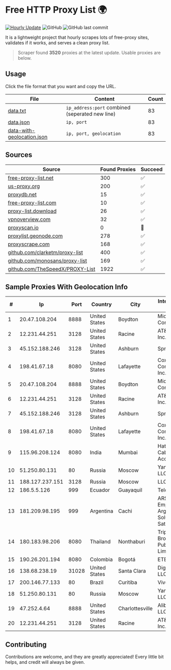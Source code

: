 
# Free HTTP Proxy List 🌍

[![Hourly Update](https://github.com/mertguvencli/http-proxy-list/actions/workflows/main.yml/badge.svg?branch=main)](https://github.com/mertguvencli/http-proxy-list/actions/workflows/main.yml)
![GitHub](https://img.shields.io/github/license/mertguvencli/http-proxy-list)
![GitHub last commit](https://img.shields.io/github/last-commit/mertguvencli/http-proxy-list)

It is a lightweight project that hourly scrapes lots of free-proxy sites, validates if it works, and serves a clean proxy list.


> Scraper found **3520** proxies at the latest update. Usable proxies are below.

## Usage

Click the file format that you want and copy the URL.


|File|Content|Count|
|----|-------|-----|
|[data.txt](https://raw.githubusercontent.com/mertguvencli/http-proxy-list/main/proxy-list/data.txt)|`ip_address:port` combined (seperated new line)|83|
|[data.json](https://raw.githubusercontent.com/mertguvencli/http-proxy-list/main/proxy-list/data.json)|`ip, port`|83|
|[data-with-geolocation.json](https://raw.githubusercontent.com/mertguvencli/http-proxy-list/main/proxy-list/data-with-geolocation.json)|`ip, port, geolocation`|83|

## Sources

|Source|Found Proxies|Succeed|
|------|-------------|-------|
|[free-proxy-list.net](https://free-proxy-list.net)|300|✅|
|[us-proxy.org](https://www.us-proxy.org)|200|✅|
|[proxydb.net](http://proxydb.net)|15|✅|
|[free-proxy-list.com](https://free-proxy-list.com/?page=&port=&type%5B%5D=http&type%5B%5D=https&up_time=0&search=Search)|10|✅|
|[proxy-list.download](https://www.proxy-list.download/HTTP)|26|✅|
|[vpnoverview.com](https://vpnoverview.com/privacy/anonymous-browsing/free-proxy-servers)|32|✅|
|[proxyscan.io](https://www.proxyscan.io)|0|🚫|
|[proxylist.geonode.com](https://proxylist.geonode.com/api/proxy-list?limit=300&page=1&sort_by=lastChecked&sort_type=desc&protocols=http,https)|278|✅|
|[proxyscrape.com](https://api.proxyscrape.com/v2/?request=displayproxies&protocol=http&timeout=10000&country=all&ssl=all&anonymity=all)|168|✅|
|[github.com/clarketm/proxy-list](https://raw.githubusercontent.com/clarketm/proxy-list/master/proxy-list-raw.txt)|400|✅|
|[github.com/monosans/proxy-list](https://raw.githubusercontent.com/monosans/proxy-list/main/proxies/http.txt)|169|✅|
|[github.com/TheSpeedX/PROXY-List](https://raw.githubusercontent.com/TheSpeedX/PROXY-List/master/http.txt)|1922|✅|


## Sample Proxies With Geolocation Info

|#|Ip|Port|Country|City|Internet Service Provider|
|-|--|----|-------|----|-------------------------|
|1|20.47.108.204|8888|United States|Boydton|Microsoft Corporation|
|2|12.231.44.251|3128|United States|Racine|AT&T Services, Inc.|
|3|45.152.188.246|3128|United States|Ashburn|Sprint|
|4|198.41.67.18|8080|United States|Lafayette|Cox Communications Inc.|
|5|20.47.108.204|8888|United States|Boydton|Microsoft Corporation|
|6|12.231.44.251|3128|United States|Racine|AT&T Services, Inc.|
|7|45.152.188.246|3128|United States|Ashburn|Sprint|
|8|198.41.67.18|8080|United States|Lafayette|Cox Communications Inc.|
|9|115.96.208.124|8080|India|Mumbai|Hathway IP over Cable Internet Access|
|10|51.250.80.131|80|Russia|Moscow|Yandex.Cloud LLC|
|11|188.127.237.151|3128|Russia|Moscow|LLC Smart Ape|
|12|186.5.5.126|999|Ecuador|Guayaquil|Telconet S.A|
|13|181.209.98.195|999|Argentina|Cachi|ARSAT - Empresa Argentina de Soluciones Satelitales S.A|
|14|180.183.98.206|8080|Thailand|Nonthaburi|Triple T Broadband Public Company Limited|
|15|190.26.201.194|8080|Colombia|Bogotá|ETB - Colombia|
|16|138.68.238.19|31028|United States|Santa Clara|DigitalOcean, LLC|
|17|200.146.77.133|80|Brazil|Curitiba|Vivo|
|18|51.250.80.131|80|Russia|Moscow|Yandex.Cloud LLC|
|19|47.252.4.64|8888|United States|Charlottesville|Alibaba.com LLC|
|20|12.231.44.251|3128|United States|Racine|AT&T Services, Inc.|



## Contributing

Contributions are welcome, and they are greatly appreciated! Every
little bit helps, and credit will always be given.

